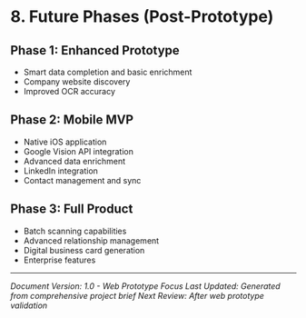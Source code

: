 # 8. Future Phases (Post-Prototype)

## Phase 1: Enhanced Prototype
- Smart data completion and basic enrichment
- Company website discovery
- Improved OCR accuracy

## Phase 2: Mobile MVP
- Native iOS application
- Google Vision API integration
- Advanced data enrichment
- LinkedIn integration
- Contact management and sync

## Phase 3: Full Product
- Batch scanning capabilities
- Advanced relationship management
- Digital business card generation
- Enterprise features

---

*Document Version: 1.0 - Web Prototype Focus*
*Last Updated: Generated from comprehensive project brief*
*Next Review: After web prototype validation*